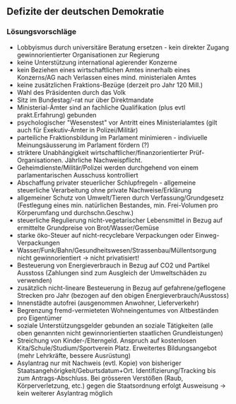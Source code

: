 
## Defizite der deutschen Demokratie

### Lösungsvorschläge

* Lobbyismus durch universitäre Beratung ersetzen - kein direkter Zugang gewinnorientierter Organisationen zur Regierung
* keine Unterstützung international agierender Konzerne
* kein Beziehen eines wirtschaftlichen Amtes innerhalb eines Konzerns/AG nach Verlassen eines mind. ministerialen Amtes
* keine zusätzlichen Fraktions-Bezüge (derzeit pro Jahr 120 Mill.)
* Wahl des Präsidenten durch das Volk
* Sitz im Bundestag/-rat nur über Direktmandate
* Ministerial-Ämter sind an fachliche Qualifikation (plus evtl prakt.Erfahrung) gebunden
* psychologischer "Wesenstest" vor Antritt eines Ministerialamtes (gilt auch für Exekutiv-Ämter in Polizei/Militär)
* parteiliche Fraktionsbildung im Parlament minimieren - indiviuelle Meinungsäusserung im Parlament fördern (?)
* striktere Unabhängigkeit wirtschaftlicher/finanzorientierter Prüf-Organisationen. Jährliche Nachweispflicht.
* Geheimdienste/Militär/Polizei werden durchgehend von einem parlamentarischen Ausschuss kontrolliert
* Abschaffung privater steuerlicher Schlupfregeln - allgemeine steuerliche Verarbeitung ohne private Nachweise/Erklärung
* allgemeiner Schutz von Umwelt/Tieren durch Verfassung/Grundgesetz (Festlegung eines min. natürlichen Bestandes, min. Frei-Volumen pro Körperumfang und durchschn.Geschw.)
* steuerliche Regulierung nicht-vegetarischer Lebensmittel in Bezug auf ermittelte Grundpreise von Brot/Wasser/Gemüse
* starke öko-Steuer auf nicht-recyclebare Verpackungen oder Einweg-Verpackungen
* Wasser/Funk/Bahn/Gesundheitswesen/Strassenbau/Müllentsorgung nicht gewinnorientiert -> nicht privatisiert!
* Besteuerung von Energieverbrauch in Bezug auf CO2 und Partikel Ausstoss (Zahlungen sind zum Ausgleich der Umweltschäden zu verwenden)
* zusätzlich nicht-lineare Besteuerung in Bezug auf gefahrene/geflogene Strecken pro Jahr (bezogen auf den obigen Energieverbrauch/Ausstoss)
* Innenstädte autofrei (ausgenommen Anwohner, Lieferverkehr)
* Begrenzung fremd-vermieteten Wohneingentumes von Altbeständen pro Eigentümer
* soziale Unterstützungsgelder gebunden an soziale Tätigkeiten (alle oben genannten nicht gewinnorientierten staatlichen Grundleistungen)
* Streichung von Kinder-/Elterngeld. Anspruch auf kostenlosen Kita/Schule/Studium/Sportverein Platz. Erweitertes Bildungsangebot (mehr Lehrkräfte, bessere Ausrüstung)
* Asylantrag nur mit Nachweis (evtl. Kopie) von bisheriger Staatsangehörigkeit/Geburtsdatum+Ort. Identifizierung/Tracking bis zum Antrags-Abschluss. Bei grösseren Verstößen (Raub, Körperverletzung, etc.) gegen die Staatsordnung erfolgt Ausweisung -> kein weiterer Asylantrag möglich

